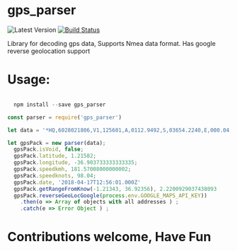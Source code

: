 # gps_parser

![Latest Version](https://img.shields.io/npm/v/gps_parser.svg?style=flat-square) [![Build Status](https://travis-ci.org/zemuldo/gps_parser.svg?branch=master)](https://travis-ci.org/zemuldo/gps_parser)

Library for decoding gps data, Supports Nmea data format. Has google reverse geolocation support

# Usage:


```javascript

  npm install --save gps_parser

```

```javascript
const parser = require('gps_parser')

let data = '*HQ,6028021806,V1,125601,A,0112.9492,S,03654.2240,E,000.04,000,170218,FFF7BBFF,639,02,04009,12902,7,31#';

let gpsPack = new parser(data);
  gpsPack.isVoid, false;
  gpsPack.latitude, 1.21582;
  gpsPack.longitude, -36.903733333333335;
  gpsPack.speedkmh, 181.57008000000002;
  gpsPack.speedknots, 98.04;
  gpsPack.date, '2018-04-17T12:56:01.000Z'
  gpsPack.getRangeFromKnow(-1.21343, 36.92356), 2.2200929037438093
  gpsPack.reverseGeoLocGoogle(process.env.GOOGLE_MAPS_API_KEY))
    .then(o => Array of objects with all addresses ) ;
    .catch(e => Error Object ) ;

```

# Contributions welcome, Have Fun
